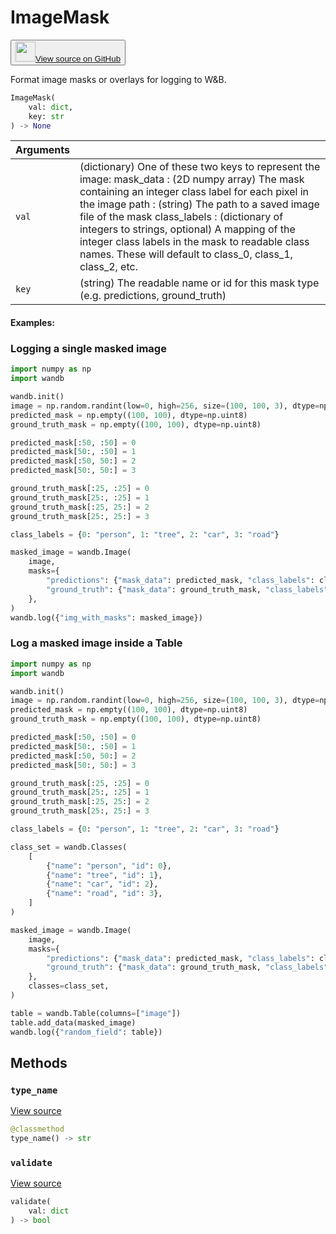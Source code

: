 # ImageMask

<p><button style={{display: 'flex', alignItems: 'center', backgroundColor: 'white', border: '1px solid #ddd', padding: '10px', borderRadius: '6px', cursor: 'pointer', boxShadow: '0 2px 3px rgba(0,0,0,0.1)', transition: 'all 0.3s'}}><a href='https://www.github.com/wandb/wandb/tree/v0.15.9/wandb/sdk/data_types/helper_types/image_mask.py#L18-L233' style={{fontSize: '1.2em', display: 'flex', alignItems: 'center'}}><img src='https://github.githubassets.com/images/modules/logos_page/GitHub-Mark.png' height='32px' width='32px' style={{marginRight: '10px'}}/>View source on GitHub</a></button></p>


Format image masks or overlays for logging to W&B.

```python
ImageMask(
    val: dict,
    key: str
) -> None
```

| Arguments |  |
| :--- | :--- |
|  `val` |  (dictionary) One of these two keys to represent the image: mask_data : (2D numpy array) The mask containing an integer class label for each pixel in the image path : (string) The path to a saved image file of the mask class_labels : (dictionary of integers to strings, optional) A mapping of the integer class labels in the mask to readable class names. These will default to class_0, class_1, class_2, etc. |
|  `key` |  (string) The readable name or id for this mask type (e.g. predictions, ground_truth) |

#### Examples:

### Logging a single masked image

<!--yeadoc-test:log-image-mask-->


```python
import numpy as np
import wandb

wandb.init()
image = np.random.randint(low=0, high=256, size=(100, 100, 3), dtype=np.uint8)
predicted_mask = np.empty((100, 100), dtype=np.uint8)
ground_truth_mask = np.empty((100, 100), dtype=np.uint8)

predicted_mask[:50, :50] = 0
predicted_mask[50:, :50] = 1
predicted_mask[:50, 50:] = 2
predicted_mask[50:, 50:] = 3

ground_truth_mask[:25, :25] = 0
ground_truth_mask[25:, :25] = 1
ground_truth_mask[:25, 25:] = 2
ground_truth_mask[25:, 25:] = 3

class_labels = {0: "person", 1: "tree", 2: "car", 3: "road"}

masked_image = wandb.Image(
    image,
    masks={
        "predictions": {"mask_data": predicted_mask, "class_labels": class_labels},
        "ground_truth": {"mask_data": ground_truth_mask, "class_labels": class_labels},
    },
)
wandb.log({"img_with_masks": masked_image})
```

### Log a masked image inside a Table

<!--yeadoc-test:log-image-mask-table-->


```python
import numpy as np
import wandb

wandb.init()
image = np.random.randint(low=0, high=256, size=(100, 100, 3), dtype=np.uint8)
predicted_mask = np.empty((100, 100), dtype=np.uint8)
ground_truth_mask = np.empty((100, 100), dtype=np.uint8)

predicted_mask[:50, :50] = 0
predicted_mask[50:, :50] = 1
predicted_mask[:50, 50:] = 2
predicted_mask[50:, 50:] = 3

ground_truth_mask[:25, :25] = 0
ground_truth_mask[25:, :25] = 1
ground_truth_mask[:25, 25:] = 2
ground_truth_mask[25:, 25:] = 3

class_labels = {0: "person", 1: "tree", 2: "car", 3: "road"}

class_set = wandb.Classes(
    [
        {"name": "person", "id": 0},
        {"name": "tree", "id": 1},
        {"name": "car", "id": 2},
        {"name": "road", "id": 3},
    ]
)

masked_image = wandb.Image(
    image,
    masks={
        "predictions": {"mask_data": predicted_mask, "class_labels": class_labels},
        "ground_truth": {"mask_data": ground_truth_mask, "class_labels": class_labels},
    },
    classes=class_set,
)

table = wandb.Table(columns=["image"])
table.add_data(masked_image)
wandb.log({"random_field": table})
```

## Methods

### `type_name`

[View source](https://www.github.com/wandb/wandb/tree/v0.15.9/wandb/sdk/data_types/helper_types/image_mask.py#L205-L207)

```python
@classmethod
type_name() -> str
```

### `validate`

[View source](https://www.github.com/wandb/wandb/tree/v0.15.9/wandb/sdk/data_types/helper_types/image_mask.py#L209-L233)

```python
validate(
    val: dict
) -> bool
```
